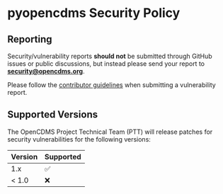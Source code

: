 # pyopencdms Security Policy

## Reporting

Security/vulnerability reports **should not** be submitted through GitHub issues or public discussions, but instead please send your report 
to **security@opencdms.org**.

Please follow the [contributor guidelines](https://github.com/opencmds/pyopencdms/blob/master/CONTRIBUTING.md) when submitting a vulnerability report.

## Supported Versions

The OpenCDMS Project Technical Team (PTT) will release patches for security vulnerabilities for the following versions:

| Version | Supported          |
| ------- | ------------------ |
| 1.x     | :white_check_mark: |
| < 1.0   | :x:                |